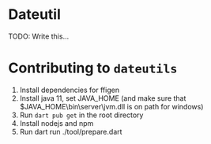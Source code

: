 # Dateutil

TODO: Write this...

# Contributing to `dateutils`

1. Install dependencies for ffigen 
2. Install java 11, set JAVA_HOME (and make sure that $JAVA_HOME\bin\server\jvm.dll is on path for windows)
3. Run `dart pub get` in the root directory
4. Install nodejs and npm
5. Run dart run ./tool/prepare.dart
